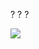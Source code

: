 ?     ? ?

![](https://github-readme-stats.vercel.app/api?username=acayrin&count_private=true&hide=stars,issues&show_icons=true&theme=dracula)
